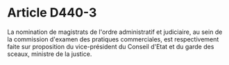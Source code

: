 # Article D440-3

La nomination de magistrats de l'ordre administratif et judiciaire, au sein de la commission d'examen des pratiques commerciales, est respectivement faite sur proposition du vice-président du Conseil d'Etat et du garde des sceaux, ministre de la justice.
